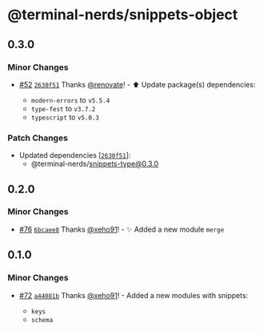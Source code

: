 # @terminal-nerds/snippets-object<!-- markdownlint-disable line-length list-marker-space no-duplicate-header ul-style ul-indent no-bare-urls -->

## 0.3.0

### Minor Changes

-   [#52](https://github.com/terminal-nerds/snippets/pull/52) [`2630f51`](https://github.com/terminal-nerds/snippets/commit/2630f5138db3f2f1bc0b766cd94c1c415bba2656) Thanks [@renovate](https://github.com/apps/renovate)! - ⬆️ Update package(s) dependencies:

    -   `modern-errors` to `v5.5.4`
    -   `type-fest` to `v3.7.2`
    -   `typescript` to `v5.0.3`

### Patch Changes

-   Updated dependencies [[`2630f51`](https://github.com/terminal-nerds/snippets/commit/2630f5138db3f2f1bc0b766cd94c1c415bba2656)]:
    -   @terminal-nerds/snippets-type@0.3.0

## 0.2.0

### Minor Changes

-   [#76](https://github.com/terminal-nerds/snippets/pull/76) [`6bcaee8`](https://github.com/terminal-nerds/snippets/commit/6bcaee8291de6d7243b4b5ec3424d407572fdc1b) Thanks [@xeho91](https://github.com/xeho91)! - ✨ Added a new module `merge`

## 0.1.0

### Minor Changes

-   [#72](https://github.com/terminal-nerds/snippets/pull/72) [`a44081b`](https://github.com/terminal-nerds/snippets/commit/a44081bd815fda90f96f6780c2434237a338da09) Thanks [@xeho91](https://github.com/xeho91)! - Added a new modules with snippets:

    -   `keys`
    -   `schema`
